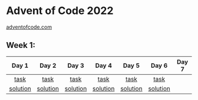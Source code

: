# Advent of Code 2022
[adventofcode.com](https://adventofcode.com/)
## Week 1:

|                        Day 1                         |               Day 2                                  |               Day 3                                  |                        Day 4                         |                        Day 5                         |                        Day 6                         | Day 7 |
|:----------------------------------------------------:|:----------------------------------------------------:|:----------------------------------------------------:|:----------------------------------------------------:|:----------------------------------------------------:|:----------------------------------------------------:|:-----:|
|    [task](https://adventofcode.com/2022/day/1)       |     [task](https://adventofcode.com/2022/day/2)      |     [task](https://adventofcode.com/2022/day/3)      |     [task](https://adventofcode.com/2022/day/4)      |     [task](https://adventofcode.com/2022/day/5)      |     [task](https://adventofcode.com/2022/day/6)      |       |
| [solution](/src/main/java/pl/mz/day01/Solution.java) | [solution](/src/main/java/pl/mz/day02/Solution.java) | [solution](/src/main/java/pl/mz/day03/Solution.java) | [solution](/src/main/java/pl/mz/day04/Solution.java) | [solution](/src/main/java/pl/mz/day05/Solution.java) | [solution](/src/main/java/pl/mz/day06/Solution.java) |       |

[//]: # (## Week 2:)

[//]: # ()
[//]: # (|                        Day 8                         | Day 9 | Day 10 | Day 11 | Day 12 | Day 13 | Day 14 |)

[//]: # (|:----------------------------------------------------:|:-----:|:------:|:------:|:------:|:------:|:------:|)

[//]: # (|     [task]&#40;https://adventofcode.com/2022/day/8&#41;      |       |        |        |        |        |        |)

[//]: # (| [solution]&#40;/src/main/java/pl/mz/day08/Solution.java&#41; |       |        |        |        |        |        |  )